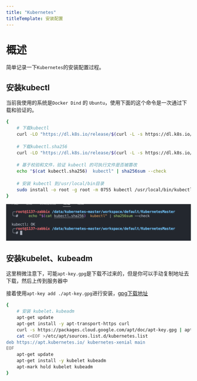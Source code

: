 ```yaml
---
title: "Kubernetes"
titleTemplate: 安装配置
---
```


# 概述

简单记录一下`Kubernetes`的安装配置过程。

## 安装kubectl

当前我使用的系统是`Docker Dind` 的 `Ubuntu`，使用下面的这个命令是一次通过下载和验证的。

```bash
{
    # 下载kubectl
    curl -LO "https://dl.k8s.io/release/$(curl -L -s https://dl.k8s.io/release/stable.txt)/bin/linux/amd64/kubectl"

    # 下载kubectl.sha256
    curl -LO "https://dl.k8s.io/release/$(curl -L -s https://dl.k8s.io/release/stable.txt)/bin/linux/amd64/kubectl.sha256"

    # 基于校验和文件，验证 kubectl 的可执行文件是否被篡改
    echo "$(cat kubectl.sha256)  kubectl" | sha256sum --check

    # 安装 kubectl 到/usr/local/bin目录
    sudo install -o root -g root -m 0755 kubectl /usr/local/bin/kubectl
}
```

![001](./001.png)



## 安装kubelet、kubeadm

这里稍微注意下，可能`apt-key.gpg`是下载不过来的，但是你可以手动复制地址去下载，然后上传到服务器中

接着使用`apt-key add ./apt-key.gpg`进行安装，[gpg下载地址](https://packages.cloud.google.com/apt/doc/apt-key.gpg)

```bash
{
    # 安装 kubelet、kubeadm
    apt-get update
    apt-get install -y apt-transport-https curl
    curl -s https://packages.cloud.google.com/apt/doc/apt-key.gpg | apt-key add -
    cat <<EOF >/etc/apt/sources.list.d/kubernetes.list
deb https://apt.kubernetes.io/ kubernetes-xenial main
EOF
    apt-get update
    apt-get install -y kubelet kubeadm
    apt-mark hold kubelet kubeadm
}
```
